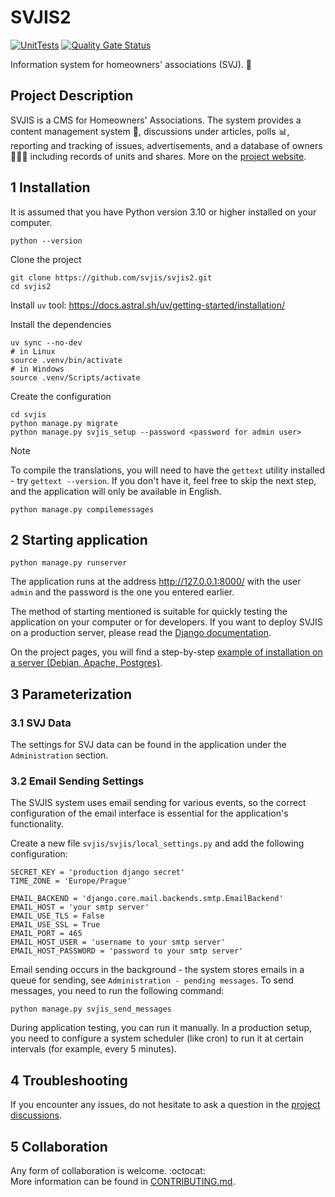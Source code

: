 # SVJIS2

[![UnitTests](https://github.com/svjis/svjis2/actions/workflows/unit-tests.yml/badge.svg)](https://github.com/svjis/svjis2/actions/workflows/unit-tests.yml) [![Quality Gate Status](https://sonarcloud.io/api/project_badges/measure?project=svjis_svjis-py&metric=alert_status)](https://sonarcloud.io/summary/new_code?id=svjis_svjis-py)

Information system for homeowners' associations (SVJ). :house_with_garden:

## Project Description

SVJIS is a CMS for Homeowners' Associations. The system provides a content management system :memo:, discussions under articles, polls :bar_chart:, reporting and tracking of issues, advertisements, and a database of owners :family_man_woman_boy: including records of units and shares. More on the [project website](https://svjis.github.io/Vlastnosti/).

## 1 Installation
It is assumed that you have Python version 3.10 or higher installed on your computer.

```
python --version
```

Clone the project
```
git clone https://github.com/svjis/svjis2.git
cd svjis2
```

Install `uv` tool:
https://docs.astral.sh/uv/getting-started/installation/


Install the dependencies
```
uv sync --no-dev
# in Linux
source .venv/bin/activate
# in Windows
source .venv/Scripts/activate
```

Create the configuration
```
cd svjis
python manage.py migrate
python manage.py svjis_setup --password <password for admin user>
```

> [!NOTE]
> To compile the translations, you will need to have the `gettext` utility installed - try `gettext --version`. If you don't have it, feel free to skip the next step, and the application will only be available in English.
```
python manage.py compilemessages
```

## 2 Starting application

```
python manage.py runserver
```

The application runs at the address http://127.0.0.1:8000/ with the user `admin` and the password is the one you entered earlier.

The method of starting mentioned is suitable for quickly testing the application on your computer or for developers. If you want to deploy SVJIS on a production server, please read the [Django documentation](https://docs.djangoproject.com/en/5.0/howto/deployment/).

On the project pages, you will find a step-by-step [example of installation on a server (Debian, Apache, Postgres)](https://svjis.github.io/Instalace/).

## 3 Parameterization

### 3.1 SVJ Data

The settings for SVJ data can be found in the application under the `Administration` section.

### 3.2 Email Sending Settings

The SVJIS system uses email sending for various events, so the correct configuration of the email interface is essential for the application's functionality.

Create a new file `svjis/svjis/local_settings.py` and add the following configuration:

```
SECRET_KEY = 'production django secret'
TIME_ZONE = 'Europe/Prague'

EMAIL_BACKEND = 'django.core.mail.backends.smtp.EmailBackend'
EMAIL_HOST = 'your smtp server'
EMAIL_USE_TLS = False
EMAIL_USE_SSL = True
EMAIL_PORT = 465
EMAIL_HOST_USER = 'username to your smtp server'
EMAIL_HOST_PASSWORD = 'password to your smtp server'
```

Email sending occurs in the background - the system stores emails in a queue for sending, see `Administration - pending messages`. To send messages, you need to run the following command:

```
python manage.py svjis_send_messages
```

During application testing, you can run it manually. In a production setup, you need to configure a system scheduler (like cron) to run it at certain intervals (for example, every 5 minutes).

## 4 Troubleshooting

If you encounter any issues, do not hesitate to ask a question in the [project discussions](https://github.com/orgs/svjis/discussions).

## 5 Collaboration

Any form of collaboration is welcome. :octocat:  
More information can be found in [CONTRIBUTING.md](CONTRIBUTING.md).
